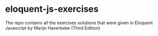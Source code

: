 # eloquent-js-exercises
The repo contains all the exercises solutions that were given in Eloquent Javascript by Marijn Haverbeke (Third Edition)
